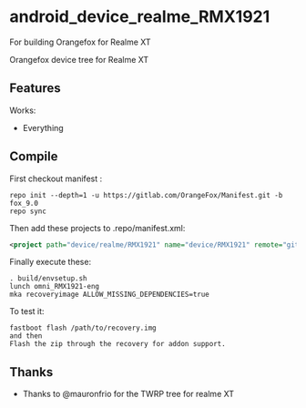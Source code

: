 # android_device_realme_RMX1921
For building Orangefox for Realme XT

Orangefox device tree for Realme XT

## Features

Works:

- Everything

## Compile

First checkout manifest :

```
repo init --depth=1 -u https://gitlab.com/OrangeFox/Manifest.git -b fox_9.0
repo sync
```

Then add these projects to .repo/manifest.xml:

```xml
<project path="device/realme/RMX1921" name="device/RMX1921" remote="gitlab" revision="master" />
```

Finally execute these:

```
. build/envsetup.sh
lunch omni_RMX1921-eng
mka recoveryimage ALLOW_MISSING_DEPENDENCIES=true
```

To test it:

```
fastboot flash /path/to/recovery.img
and then
Flash the zip through the recovery for addon support.
```


## Thanks

- Thanks to @mauronfrio for the TWRP tree for realme XT
